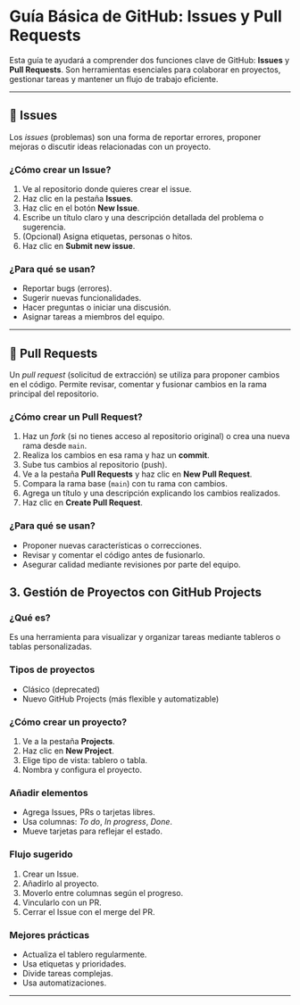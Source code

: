 # Guía Básica de GitHub: Issues y Pull Requests

Esta guía te ayudará a comprender dos funciones clave de GitHub: **Issues** y **Pull Requests**. Son herramientas esenciales para colaborar en proyectos, gestionar tareas y mantener un flujo de trabajo eficiente.

---

## 📌 Issues

Los *issues* (problemas) son una forma de reportar errores, proponer mejoras o discutir ideas relacionadas con un proyecto.

### ¿Cómo crear un Issue?

1. Ve al repositorio donde quieres crear el issue.
2. Haz clic en la pestaña **Issues**.
3. Haz clic en el botón **New Issue**.
4. Escribe un título claro y una descripción detallada del problema o sugerencia.
5. (Opcional) Asigna etiquetas, personas o hitos.
6. Haz clic en **Submit new issue**.

### ¿Para qué se usan?

- Reportar bugs (errores).
- Sugerir nuevas funcionalidades.
- Hacer preguntas o iniciar una discusión.
- Asignar tareas a miembros del equipo.

---

## 🔁 Pull Requests

Un *pull request* (solicitud de extracción) se utiliza para proponer cambios en el código. Permite revisar, comentar y fusionar cambios en la rama principal del repositorio.

### ¿Cómo crear un Pull Request?

1. Haz un *fork* (si no tienes acceso al repositorio original) o crea una nueva rama desde `main`.
2. Realiza los cambios en esa rama y haz un **commit**.
3. Sube tus cambios al repositorio (push).
4. Ve a la pestaña **Pull Requests** y haz clic en **New Pull Request**.
5. Compara la rama base (`main`) con tu rama con cambios.
6. Agrega un título y una descripción explicando los cambios realizados.
7. Haz clic en **Create Pull Request**.

### ¿Para qué se usan?

- Proponer nuevas características o correcciones.
- Revisar y comentar el código antes de fusionarlo.
- Asegurar calidad mediante revisiones por parte del equipo.

## 3. Gestión de Proyectos con GitHub Projects

### ¿Qué es?

Es una herramienta para visualizar y organizar tareas mediante tableros o tablas personalizadas.

### Tipos de proyectos

- Clásico (deprecated)
- Nuevo GitHub Projects (más flexible y automatizable)

### ¿Cómo crear un proyecto?

1. Ve a la pestaña **Projects**.
2. Haz clic en **New Project**.
3. Elige tipo de vista: tablero o tabla.
4. Nombra y configura el proyecto.

### Añadir elementos

- Agrega Issues, PRs o tarjetas libres.
- Usa columnas: *To do*, *In progress*, *Done*.
- Mueve tarjetas para reflejar el estado.

### Flujo sugerido

1. Crear un Issue.
2. Añadirlo al proyecto.
3. Moverlo entre columnas según el progreso.
4. Vincularlo con un PR.
5. Cerrar el Issue con el merge del PR.

### Mejores prácticas

- Actualiza el tablero regularmente.
- Usa etiquetas y prioridades.
- Divide tareas complejas.
- Usa automatizaciones.

---
